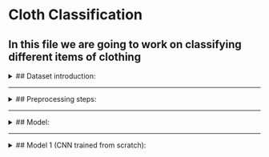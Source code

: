 # Cloth Classification

## In this file we are going to work on classifying different items of clothing

<details>
<summary>## Dataset introduction:</summary>
<br>
- In this data you will find 10 popular items of clothing
- The images shape is (533, 400, 3)
- Classes in the dataset = [shirt, longsleeve, dress, skirt, tshirt, pants, outwear, hat, shoes]
- A sample of each class
  
![cloth](https://user-images.githubusercontent.com/61900536/212160337-3b64403c-6733-4df3-90d8-864467fb3190.png)
  
- And looking at the figure below we can notice that there is a slight class imbalancing problem which we solve later on in the code
  
![distribution](https://user-images.githubusercontent.com/61900536/212162555-9b21c9b3-ee9c-4b75-9e12-da0559258fed.png)
  
</details>

-----------------------------------------------------------------------------------------------------------------------------------------------------------------------
<details>
<summary>## Preprocessing steps:</summary>
<br>
- Resize the images to 256,256
- Add rotation and zoom augmentation
- Data split: Training=**3068** images, testing=**372** images, and validation=**341** images.
</details>

-----------------------------------------------------------------------------------------------------------------------------------------------------------------------
<details>
<summary>## Model:</summary>
<br>
We used to approaches to choosing a model.
1. A CNN which we built and trained from scratch
2. And MobileNetV2
Keeping in mind having the weights as low as possible for easy deployment of the model
</details>

-----------------------------------------------------------------------------------------------------------------------------------------------------------------------
<details>
<summary>## Model 1 (CNN trained from scratch):</summary>
<br>
### model architecture
  
![image](https://user-images.githubusercontent.com/61900536/212165446-2b6b9631-4a09-44b3-b2e2-978e2c951c11.png)
  
- I used learning rate decay and early stopping to prevent overfitting
- I also used class weight balancing methods to prevent biassing towards one class

### Receptive field
In short, receptive field is the size of the region in the input that produces the feature.

receptive field per layer ![image](https://user-images.githubusercontent.com/61900536/212172115-56919600-e0ff-4862-8cf7-bdf9de1028b2.png)  receptive field of model 
  
  ![image](https://user-images.githubusercontent.com/61900536/212172169-8c792922-a491-4b8d-b4f5-03d3e9f973dd.png)


Methods to increase the receptive field:
1. **Add more convolutional layers (make the network deeper)**: 

![image](https://user-images.githubusercontent.com/61900536/212171863-077b1c7a-4d14-4946-b39c-45a2ffefcc5c.png)

2. **Add pooling layers or higher stride convolutions (sub-sampling)**
3. **Use dilated convolutions:** Dilations introduce “holes” in a convolutional kernel [3]. The “holes” basically define a spacing between the values of the kernel. So, while the number of weights in the kernel is unchanged, the weights are no longer applied to spatially adjacent samples. Dilating a kernel by a factor of rr introduces a kind of striding of rr.
below is an image of how sub-sampling and dilated conv affects the receptive field.

![Receptive-field-pooling-vs-dilated-conv](https://user-images.githubusercontent.com/61900536/212173854-f864e29b-215a-4869-a971-4b4d22ab6e06.png)

| Receptive field | Value |
| ----------- | ----------- |
| RF | 1 |

### FLOPs & MACCs:
One way to get an idea of the speed of your model is to simply count how many computations it does. We typically count this as FLOPS, floating point operations per second. A slight variation of this is MACCs or multiply-accumulate operations, also known as MADDs.

**The below tabel contains the values of FLOPs and MACCs for every convolution and dense layer in our model**

| Layer name | FLOPs | MACCs |
| ----------- | ----------- | ----------- |
| conv2d   | 25165824 | 9,720,00 |
| conv2d_1   | 66064384 | 32,514,048 |
| conv2d_2   | 65028096 | 31,490,048 |
| conv2d_3   | 62980096 | 29,491,200 |
| Dense  | 7372800 | 3,686,400 |
| Dense_1  | 2560 | 1280 |
  
Note: A more detailed FLOPs and MACCs tabel of each layer can be viewed inside the notebook
</details>







